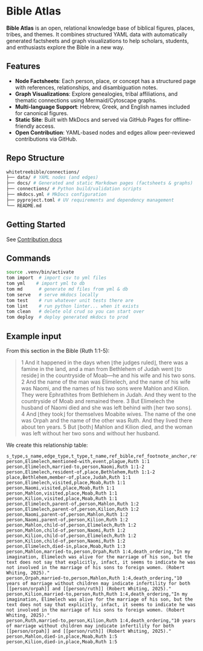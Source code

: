 # Bible Atlas

**Bible Atlas** is an open, relational knowledge base of biblical figures, places, tribes, and themes. It combines structured YAML data with automatically generated factsheets and graph visualizations to help scholars, students, and enthusiasts explore the Bible in a new way.

## Features

- **Node Factsheets**: Each person, place, or concept has a structured page with references, relationships, and disambiguation notes.
- **Graph Visualizations**: Explore genealogies, tribal affiliations, and thematic connections using Mermaid/Cytoscape graphs.
- **Multi-language Support**: Hebrew, Greek, and English names included for canonical figures.
- **Static Site**: Built with MkDocs and served via GitHub Pages for offline-friendly access.
- **Open Contribution**: YAML-based nodes and edges allow peer-reviewed contributions via GitHub.

## Repo Structure
```sh
whitetreebible/connections/
├── data/ # YAML nodes (and edges)
├── docs/ # Generated and static Markdown pages (factsheets & graphs)
├── connections/ # Python build/validation scripts
├── mkdocs.yml # MkDocs configuration
├── pyproject.toml # UV requirements and dependency management
└── README.md
```

## Getting Started
See [Contribution docs](docs/devs/contributing.md)

## Commands

```sh
source .venv/bin/activate
tom import  # import csv to yml files
tom yml    # import yml to db
tom md      # generate md files from yml & db
tom serve   # serve mkdocs locally
tom test    # run whatever unit tests there are
tom lint    # run python linter... when it exists
tom clean   # delete old crud so you can start over
tom deploy  # deploy generated mkdocs to prod
```

## Example input
From this section in the Bible (Ruth 1:1-5):

> 1 And it happened in the days when ⌊the judges ruled⌋, there was a famine in the land, and a man from Bethlehem of Judah went ⌊to reside⌋ in the countryside of Moab—he and his wife and his two sons. 2 And the name of the man was Elimelech, and the name of his wife was Naomi, and the names of his two sons were Mahlon and Kilion. They were Ephrathites from Bethlehem in Judah. And they went to the countryside of Moab and remained there. 
> 3 But Elimelech the husband of Naomi died and she was left behind with ⌊her two sons⌋. 4 And ⌊they took⌋ for themselves Moabite wives. The name of the one was Orpah and the name of the other was Ruth. And they lived there about ten years. 5 But ⌊both⌋ Mahlon and Kilion died, and the woman was left without her two sons and without her husband. 

We create this relationship table:
```csv
s_type,s_name,edge_type,t_type,t_name,ref_bible,ref_footnote_anchor,ref_footnote_text
person,Elimelech,mentioned-with,event,plague,Ruth 1:1
person,Elimelech,married-to,person,Naomi,Ruth 1:1-2
person,Elimelech,resident-of,place,Bethlehem,Ruth 1:1-2
place,Bethlehem,member-of,place,Judah,Ruth 1:1
person,Elimelech,visited,place,Moab,Ruth 1:1
person,Naomi,visited,place,Moab,Ruth 1:1
person,Mahlon,visited,place,Moab,Ruth 1:1
person,Kilion,visited,place,Moab,Ruth 1:1
person,Elimelech,parent-of,person,Mahlon,Ruth 1:2
person,Elimelech,parent-of,person,Kilion,Ruth 1:2
person,Naomi,parent-of,person,Mahlon,Ruth 1:2
person,Naomi,parent-of,person,Kilion,Ruth 1:2
person,Mahlon,child-of,person,Elimelech,Ruth 1:2
person,Mahlon,child-of,person,Naomi,Ruth 1:2
person,Kilion,child-of,person,Elimelech,Ruth 1:2
person,Kilion,child-of,person,Naomi,Ruth 1:2
person,Elimelech,died-in,place,Moab,Ruth 1:3
person,Mahlon,married-to,person,Orpah,Ruth 1:4,death_ordering,"In my imagination, Elimelech was alive for the marriage of his son, but the text does not say that explicitly, infact, it seems to indicate he was not involved in the marriage of his sons to foreign women. (Robert Whiting, 2025)."
person,Orpah,married-to,person,Mahlon,Ruth 1:4,death_ordering,"10 years of marriage without children may indicate infertility for both [[person/orpah]] and [[person/ruth]] (Robert Whiting, 2025)."
person,Kilion,married-to,person,Ruth,Ruth 1:4,death_ordering,"In my imagination, Elimelech was alive for the marriage of his son, but the text does not say that explicitly, infact, it seems to indicate he was not involved in the marriage of his sons to foreign women. (Robert Whiting, 2025)."
person,Ruth,married-to,person,Kilion,Ruth 1:4,death_ordering,"10 years of marriage without children may indicate infertility for both [[person/orpah]] and [[person/ruth]] (Robert Whiting, 2025)."
person,Mahlon,died-in,place,Moab,Ruth 1:5
person,Kilion,died-in,place,Moab,Ruth 1:5
```
